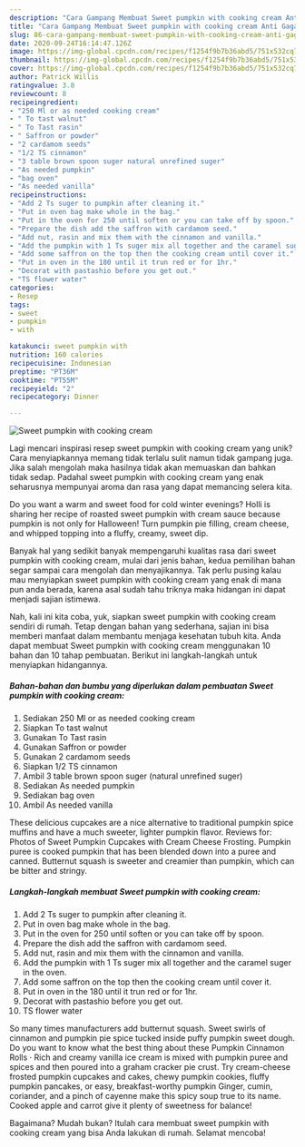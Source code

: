 ```yaml
---
description: "Cara Gampang Membuat Sweet pumpkin with cooking cream Anti Gagal"
title: "Cara Gampang Membuat Sweet pumpkin with cooking cream Anti Gagal"
slug: 86-cara-gampang-membuat-sweet-pumpkin-with-cooking-cream-anti-gagal
date: 2020-09-24T16:14:47.126Z
image: https://img-global.cpcdn.com/recipes/f1254f9b7b36abd5/751x532cq70/sweet-pumpkin-with-cooking-cream-recipe-main-photo.jpg
thumbnail: https://img-global.cpcdn.com/recipes/f1254f9b7b36abd5/751x532cq70/sweet-pumpkin-with-cooking-cream-recipe-main-photo.jpg
cover: https://img-global.cpcdn.com/recipes/f1254f9b7b36abd5/751x532cq70/sweet-pumpkin-with-cooking-cream-recipe-main-photo.jpg
author: Patrick Willis
ratingvalue: 3.8
reviewcount: 8
recipeingredient:
- "250 Ml or as needed cooking cream"
- " To tast walnut"
- " To Tast rasin"
- " Saffron or powder"
- "2 cardamom seeds"
- "1/2 TS cinnamon"
- "3 table brown spoon suger natural unrefined suger"
- "As needed pumpkin"
- "bag oven"
- "As needed vanilla"
recipeinstructions:
- "Add 2 Ts suger to pumpkin after cleaning it."
- "Put in oven bag make whole in the bag."
- "Put in the oven for 250 until soften or you can take off by spoon."
- "Prepare the dish add the saffron with cardamom seed."
- "Add nut, rasin and mix them with the cinnamon and vanilla."
- "Add the pumpkin with 1 Ts suger mix all together and the caramel suger in the oven."
- "Add some saffron on the top then the cooking cream until cover it."
- "Put in oven in the 180 until it trun red or for 1hr."
- "Decorat with pastashio before you get out."
- "TS flower water"
categories:
- Resep
tags:
- sweet
- pumpkin
- with

katakunci: sweet pumpkin with 
nutrition: 160 calories
recipecuisine: Indonesian
preptime: "PT36M"
cooktime: "PT55M"
recipeyield: "2"
recipecategory: Dinner

---
```



![Sweet pumpkin with cooking cream](https://img-global.cpcdn.com/recipes/f1254f9b7b36abd5/751x532cq70/sweet-pumpkin-with-cooking-cream-recipe-main-photo.jpg)

Lagi mencari inspirasi resep sweet pumpkin with cooking cream yang unik? Cara menyiapkannya memang tidak terlalu sulit namun tidak gampang juga. Jika salah mengolah maka hasilnya tidak akan memuaskan dan bahkan tidak sedap. Padahal sweet pumpkin with cooking cream yang enak seharusnya mempunyai aroma dan rasa yang dapat memancing selera kita.

Do you want a warm and sweet food for cold winter evenings? Holli is sharing her recipe of roasted sweet pumpkin with cream sauce because pumpkin is not only for Halloween! Turn pumpkin pie filling, cream cheese, and whipped topping into a fluffy, creamy, sweet dip.

Banyak hal yang sedikit banyak mempengaruhi kualitas rasa dari sweet pumpkin with cooking cream, mulai dari jenis bahan, kedua pemilihan bahan segar sampai cara mengolah dan menyajikannya. Tak perlu pusing kalau mau menyiapkan sweet pumpkin with cooking cream yang enak di mana pun anda berada, karena asal sudah tahu triknya maka hidangan ini dapat menjadi sajian istimewa.


Nah, kali ini kita coba, yuk, siapkan sweet pumpkin with cooking cream sendiri di rumah. Tetap dengan bahan yang sederhana, sajian ini bisa memberi manfaat dalam membantu menjaga kesehatan tubuh kita. Anda dapat membuat Sweet pumpkin with cooking cream menggunakan 10 bahan dan 10 tahap pembuatan. Berikut ini langkah-langkah untuk menyiapkan hidangannya.

<!--inarticleads1-->

##### Bahan-bahan dan bumbu yang diperlukan dalam pembuatan Sweet pumpkin with cooking cream:

1. Sediakan 250 Ml or as needed cooking cream
1. Siapkan  To tast walnut
1. Gunakan  To Tast rasin
1. Gunakan  Saffron or powder
1. Gunakan 2 cardamom seeds
1. Siapkan 1/2 TS cinnamon
1. Ambil 3 table brown spoon suger (natural unrefined suger)
1. Sediakan As needed pumpkin
1. Sediakan bag oven
1. Ambil As needed vanilla


These delicious cupcakes are a nice alternative to traditional pumpkin spice muffins and have a much sweeter, lighter pumpkin flavor. Reviews for: Photos of Sweet Pumpkin Cupcakes with Cream Cheese Frosting. Pumpkin puree is cooked pumpkin that has been blended down into a puree and canned. Butternut squash is sweeter and creamier than pumpkin, which can be bitter and stringy. 

<!--inarticleads2-->

##### Langkah-langkah membuat Sweet pumpkin with cooking cream:

1. Add 2 Ts suger to pumpkin after cleaning it.
1. Put in oven bag make whole in the bag.
1. Put in the oven for 250 until soften or you can take off by spoon.
1. Prepare the dish add the saffron with cardamom seed.
1. Add nut, rasin and mix them with the cinnamon and vanilla.
1. Add the pumpkin with 1 Ts suger mix all together and the caramel suger in the oven.
1. Add some saffron on the top then the cooking cream until cover it.
1. Put in oven in the 180 until it trun red or for 1hr.
1. Decorat with pastashio before you get out.
1. TS flower water


So many times manufacturers add butternut squash. Sweet swirls of cinnamon and pumpkin pie spice tucked inside puffy pumpkin sweet dough. Do you want to know what the best thing about these Pumpkin Cinnamon Rolls · Rich and creamy vanilla ice cream is mixed with pumpkin puree and spices and then poured into a graham cracker pie crust. Try cream-cheese frosted pumpkin cupcakes and cakes, chewy pumpkin cookies, fluffy pumpkin pancakes, or easy, breakfast-worthy pumpkin Ginger, cumin, coriander, and a pinch of cayenne make this spicy soup true to its name. Cooked apple and carrot give it plenty of sweetness for balance! 

Bagaimana? Mudah bukan? Itulah cara membuat sweet pumpkin with cooking cream yang bisa Anda lakukan di rumah. Selamat mencoba!
